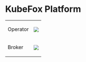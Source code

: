# KubeFox Platform

<table cellpadding="0">
  <tr style="padding: 0">
    <td valign="top">
      <p>Operator</p>
    </td>
    <td valign="center" style="padding-top: 5px"><a href="https://goreportcard.com/report/github.com/xigxog/kubefox/components/operator"><img src="https://goreportcard.com/badge/github.com/xigxog/kubefox/components/operator"/></a>
    </td>
  </tr>
    <tr style="padding: 0">
    <td valign="top">
      <p>Broker</p>
    </td>
    <td valign="center" style="padding-top: 5px"><a href="https://goreportcard.com/report/github.com/xigxog/kubefox/components/broker"><img src="https://goreportcard.com/badge/github.com/xigxog/kubefox/components/broker"/></a>
    </td>
  </tr>
</table>
